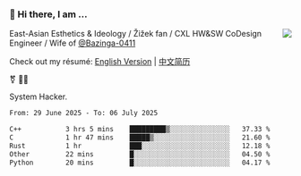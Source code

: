### 👋 Hi there, I am ...

<img align="right" src="https://github-readme-stats.vercel.app/api?username=vickiegpt&show_icons=true&icon_color=0366d6&bg_color=ffffff&hide_title=true" />

East-Asian Esthetics & Ideology / Žižek fan / CXL HW&SW CoDesign Engineer / Wife of [@Bazinga-0411](https://bazinga-0411.github.io/)

Check out my résumé: [English Version](http://asplos.dev/) | [中文简历](http://asplos.dev/CN.html)

⚧️ 
🏳️‍⚧️ 

System Hacker.


<!--START_SECTION:waka-->

```txt
From: 29 June 2025 - To: 06 July 2025

C++           3 hrs 5 mins    █████████▒░░░░░░░░░░░░░░░   37.33 %
C             1 hr 47 mins    █████▒░░░░░░░░░░░░░░░░░░░   21.60 %
Rust          1 hr            ███░░░░░░░░░░░░░░░░░░░░░░   12.18 %
Other         22 mins         █░░░░░░░░░░░░░░░░░░░░░░░░   04.50 %
Python        20 mins         █░░░░░░░░░░░░░░░░░░░░░░░░   04.17 %
```

<!--END_SECTION:waka-->
